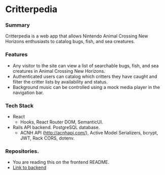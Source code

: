 # Critterpedia

### Summary

Critterpedia is a web app that allows Nintendo Animal Crossing New Horizons enthusiasts to catalog bugs, fish, and sea creatures.

### Features
* Any visitor to the site can view a list of searchable bugs, fish, and sea creatures in Animal Crossing New Horizons.
* Authenticated users can catalog which critters they have caught and filter the critter lists by availability and status.
* Background music can be controlled using a mock media player in the navigation bar.

### Tech Stack
* React
  * Hooks, React Router DOM, SemanticUI.
* Rails API backend. PostgreSQL database.
  * ACNH API (http://acnhapi.com/), Active Model Serializers, bcrypt, JWT, Rack CORS, dotenv.
  
### Repositories.
- You are reading this on the frontend README.
- [Link to backend](https://github.com/blobbyblobfish/critterpedia-backend/)

